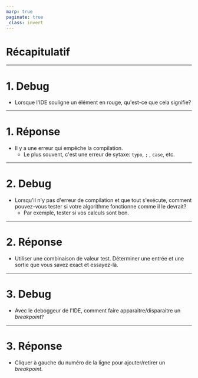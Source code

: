 ```yaml
---
marp: true
paginate: true
_class: invert
---
```


# Récapitulatif

---
# 1. Debug
- Lorsque l'IDE souligne un élément en rouge, qu'est-ce que cela signifie?

---

# 1. Réponse
- Il y a une erreur qui empêche la compilation.
  - Le plus souvent, c'est une erreur de sytaxe: `typo`, `;` , `case`, etc.

---

# 2. Debug
- Lorsqu'il n'y pas d'erreur de compilation et que tout s'exécute, comment pouvez-vous tester si votre algorithme fonctionne comme il le devrait? 
  - Par exemple, tester si vos calculs sont bon.

---

# 2. Réponse
- Utiliser une combinaison de valeur test. Déterminer une entrée et une sortie que vous savez exact et essayez-là.

---

# 3. Debug
- Avec le deboggeur de l'IDE, comment faire apparaitre/disparaitre un *breakpoint*?

---

# 3. Réponse
- Cliquer à gauche du numéro de la ligne pour ajouter/retirer un *breakpoint*.
